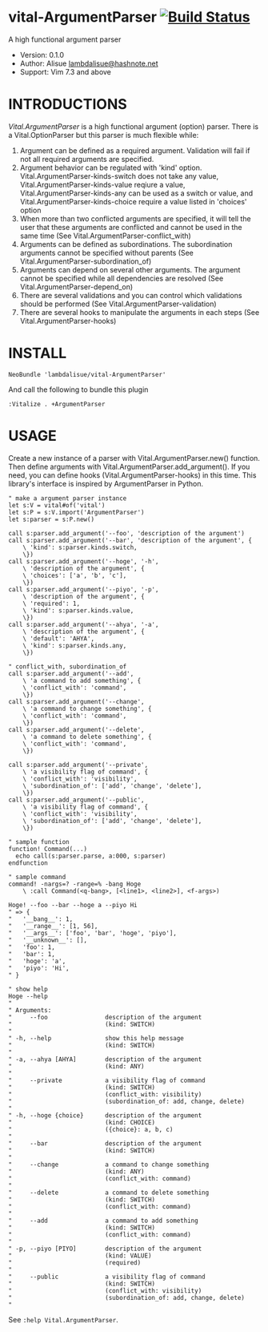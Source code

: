 vital-ArgumentParser  [![Build Status](https://travis-ci.org/lambdalisue/vital-ArgumentParser.svg)](https://travis-ci.org/lambdalisue/vital-ArgumentParser)
==============================================================================
A high functional argument parser

- Version:   0.1.0
- Author:   Alisue <lambdalisue@hashnote.net>
- Support:  Vim 7.3 and above


INTRODUCTIONS
==============================================================================

*Vital.ArgumentParser* is a high functional argument (option) parser.
There is a Vital.OptionParser but this parser is much flexible while:

1. Argument can be defined as a required argument. Validation will fail if not
   all required arguments are specified.
2. Argument behavior can be regulated with 'kind' option.
   Vital.ArgumentParser-kinds-switch does not take any value,
   Vital.ArgumentParser-kinds-value reqiure a value,
   Vital.ArgumentParser-kinds-any can be used as a switch or value, and
   Vital.ArgumentParser-kinds-choice require a value listed in 'choices'
   option
3. When more than two conflicted arguments are specified, it will tell the
   user that these arguments are conflicted and cannot be used in the same
   time (See Vital.ArgumentParser-conflict_with)
4. Arguments can be defined as subordinations. The subordination arguments
   cannot be specified without parents (See
   Vital.ArgumentParser-subordination_of)
5. Arguments can depend on several other arguments. The argument cannot be
   specified while all dependencies are resolved (See
   Vital.ArgumentParser-depend_on)
6. There are several validations and you can control which validations should
   be performed (See Vital.ArgumentParser-validation)
7. There are several hooks to manipulate the arguments in each steps (See
   Vital.ArgumentParser-hooks)


INSTALL
==============================================================================

```vim
NeoBundle 'lambdalisue/vital-ArgumentParser'
```

And call the following to bundle this plugin

```vim
:Vitalize . +ArgumentParser
```

USAGE
==============================================================================

Create a new instance of a parser with Vital.ArgumentParser.new() function.
Then define arguments with Vital.ArgumentParser.add_argument(). If you need,
you can define hooks (Vital.ArgumentParser-hooks) in this time.
This library's interface is inspired by ArgumentParser in Python.

```vim
" make a argument parser instance
let s:V = vital#of('vital')
let s:P = s:V.import('ArgumentParser')
let s:parser = s:P.new()

call s:parser.add_argument('--foo', 'description of the argument')
call s:parser.add_argument('--bar', 'description of the argument', {
	\ 'kind': s:parser.kinds.switch,
	\})
call s:parser.add_argument('--hoge', '-h',
	\ 'description of the argument', {
	\ 'choices': ['a', 'b', 'c'],
	\})
call s:parser.add_argument('--piyo', '-p',
	\ 'description of the argument', {
	\ 'required': 1,
	\ 'kind': s:parser.kinds.value,
	\})
call s:parser.add_argument('--ahya', '-a',
	\ 'description of the argument', {
	\ 'default': 'AHYA',
	\ 'kind': s:parser.kinds.any,
	\})

" conflict_with, subordination_of
call s:parser.add_argument('--add',
	\ 'a command to add something', {
	\ 'conflict_with': 'command',
	\})
call s:parser.add_argument('--change',
	\ 'a command to change something', {
	\ 'conflict_with': 'command',
	\})
call s:parser.add_argument('--delete',
	\ 'a command to delete something', {
	\ 'conflict_with': 'command',
	\})

call s:parser.add_argument('--private',
	\ 'a visibility flag of command', {
	\ 'conflict_with': 'visibility',
	\ 'subordination_of': ['add', 'change', 'delete'],
	\})
call s:parser.add_argument('--public',
	\ 'a visibility flag of command', {
	\ 'conflict_with': 'visibility',
	\ 'subordination_of': ['add', 'change', 'delete'],
	\})

" sample function
function! Command(...)
  echo call(s:parser.parse, a:000, s:parser)
endfunction

" sample command
command! -nargs=? -range=% -bang Hoge
	\ :call Command(<q-bang>, [<line1>, <line2>], <f-args>)

Hoge! --foo --bar --hoge a --piyo Hi
" => {
"	'__bang__': 1,
"	'__range__': [1, 56],
"	'__args__': ['foo', 'bar', 'hoge', 'piyo'],
"	'__unknown__': [],
"	'foo': 1,
"	'bar': 1,
"	'hoge': 'a',
"	'piyo': 'Hi',
" }

" show help
Hoge --help
"
" Arguments:
"     --foo                description of the argument
"                          (kind: SWITCH)
" 
" -h, --help               show this help message
"                          (kind: SWITCH)
" 
" -a, --ahya [AHYA]        description of the argument
"                          (kind: ANY)
" 
"     --private            a visibility flag of command
"                          (kind: SWITCH)
"                          (conflict_with: visibility)
"                          (subordination_of: add, change, delete)
" 
" -h, --hoge {choice}      description of the argument
"                          (kind: CHOICE)
"                          ({choice}: a, b, c)
" 
"     --bar                description of the argument
"                          (kind: SWITCH)
" 
"     --change             a command to change something
"                          (kind: ANY)
"                          (conflict_with: command)
" 
"     --delete             a command to delete something
"                          (kind: SWITCH)
"                          (conflict_with: command)
" 
"     --add                a command to add something
"                          (kind: SWITCH)
"                          (conflict_with: command)
" 
" -p, --piyo [PIYO]        description of the argument
"                          (kind: VALUE)
"                          (required)
" 
"     --public             a visibility flag of command
"                          (kind: SWITCH)
"                          (conflict_with: visibility)
"                          (subordination_of: add, change, delete)
" 
```


See `:help Vital.ArgumentParser`.
